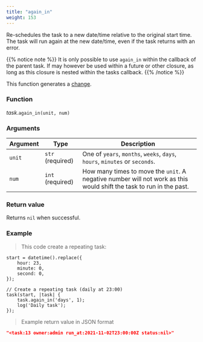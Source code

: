 ```yaml
---
title: "again_in"
weight: 153
---
```


Re-schedules the task to a new date/time relative to the original start time. The task will run again at the new date/time, even if the task returns with an error.

{{% notice note %}}
It is only possible to use `again_in` within the callback of the parent task. If may however be used within a future or other closure, as long as this closure is nested within the tasks callback.
{{% /notice %}}

This function generates a [change](../../../overview/changes).

### Function

*task*.`again_in(unit, num)`

### Arguments

Argument | Type | Description
-------- | ---- | -----------
`unit` | `str` (required) | One of `years`, `months`, `weeks`, `days`, `hours`, `minutes` or `seconds`.
`num` | `int` (required) | How many times to move the `unit`. A negative number will not work as this would shift the task to run in the past.

### Return value

Returns `nil` when successful.

### Example

> This code create a repeating task:

```thingsdb,should_pass
start = datetime().replace({
    hour: 23,
    minute: 0,
    second: 0,
});

// Create a repeating task (daily at 23:00)
task(start, |task| {
    task.again_in('days', 1);
    log('Daily task');
});
```

> Example return value in JSON format

```json
"<task:13 owner:admin run_at:2021-11-02T23:00:00Z status:nil>"
```